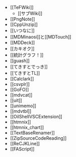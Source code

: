 - [[TeFWiki]]
  - [[サブWiki]]
- [[PngNote]]
- [[CppUnzip]]
- [[いつなに]]
- [[MDMinaosi]]と[[MDTouch]]
- [[MDDeck]]
- [[カキオク]]
- [[統計グラフ！]]
- [[guash]]
- [[てきすとでっき]]
- [[てきすとTL]]
- [[Calclark]]
- [[csvplr]]
- [[GoFO]]
- [[mdvcat]]
- [[uit]]
- [[unimemo]]
- [[mdvtbl]]
- [[OilShellVSCExtension]]
- [[htmnix]]
- [[htmnix_chart]]
- [[TextBaseRenamer]]
- [[ZipSourceCodeReading]]
- [[ReCJKLine]]
- [[FAScript]]